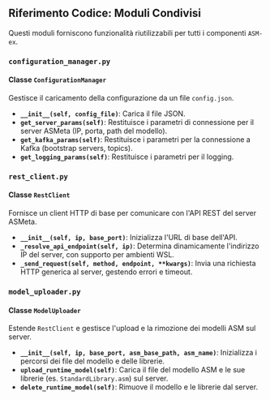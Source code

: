 ## Riferimento Codice: Moduli Condivisi

Questi moduli forniscono funzionalità riutilizzabili per tutti i componenti `ASM-ex`.

### `configuration_manager.py`

#### Classe `ConfigurationManager`
Gestisce il caricamento della configurazione da un file `config.json`.
- **`__init__(self, config_file)`**: Carica il file JSON.
- **`get_server_params(self)`**: Restituisce i parametri di connessione per il server ASMeta (IP, porta, path del modello).
- **`get_kafka_params(self)`**: Restituisce i parametri per la connessione a Kafka (bootstrap servers, topics).
- **`get_logging_params(self)`**: Restituisce i parametri per il logging.

### `rest_client.py`

#### Classe `RestClient`
Fornisce un client HTTP di base per comunicare con l'API REST del server ASMeta.
- **`__init__(self, ip, base_port)`**: Inizializza l'URL di base dell'API.
- **`_resolve_api_endpoint(self, ip)`**: Determina dinamicamente l'indirizzo IP del server, con supporto per ambienti WSL.
- **`_send_request(self, method, endpoint, **kwargs)`**: Invia una richiesta HTTP generica al server, gestendo errori e timeout.

### `model_uploader.py`

#### Classe `ModelUploader`
Estende `RestClient` e gestisce l'upload e la rimozione dei modelli ASM sul server.
- **`__init__(self, ip, base_port, asm_base_path, asm_name)`**: Inizializza i percorsi dei file del modello e delle librerie.
- **`upload_runtime_model(self)`**: Carica il file del modello ASM e le sue librerie (es. `StandardLibrary.asm`) sul server.
- **`delete_runtime_model(self)`**: Rimuove il modello e le librerie dal server.
